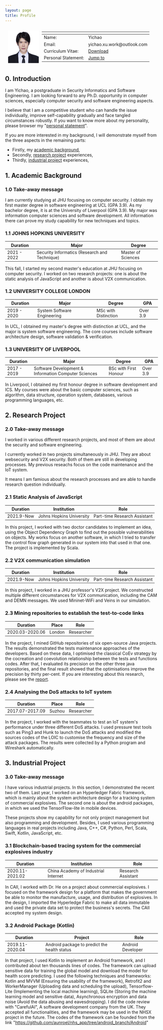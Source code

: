 ```yaml
---
layout: page
title: Profile
---
```

<div style="display:flex; width:100%"> 

<img src="/assets/images/avator.jpg" alt="avator" style="width:20%; margin:10px"/>
<table class="tg" style="width:75%;">
<thead> <tr> <th class="tg-0pky"></th> <th class="tg-0pky"></th> </tr></thead>
<tbody>
  <tr>
    <td class="tg-0pky">Name:</td>
    <td class="tg-0pky">Yichao</td>
  </tr>
  <tr>
    <td class="tg-0pky">Email: </td>
    <td class="tg-0pky">yichao.xu.work@outlook.com</td>
  </tr>
  <tr>
    <td class="tg-0pky"><span style="font-weight:normal;font-style:normal;text-decoration:none">Curriculum Vitae</span>: </td>
    <td class="tg-0pky"> <a href="\assets\pdfs\resume.pdf"> Download </a></td>
  </tr>
  <tr>
    <td class="tg-0pky"><span style="font-weight:normal;font-style:normal;text-decoration:none">Personal Statement</span>: </td>
    <td class="tg-0pky"> <a href="\personal-statement"> Jump to </a></td>
  </tr>
</tbody>
</table>
</div>

## 0. Introduction

I am Yichao, a postgraduate in Security Informatics and Software Engineering. I am looking forward to any Ph.D. opportunity in computer sciences, especially computer security and software engineering aspects. 

I believe that I am a competitive student who can handle the issue individually, improve self-capability gradually and face tangled circumstances robustly. If you want to know more about my personality, please browser my "[personal statement](/personal-statement)". 

If you are more interested in my background, I will demonstrate myself from the three aspects in the remaining parts: 
* Firstly, my [academic background](#1-academic-background),
* Secondly, [research project](#2-research-project) experiences, 
* Thirdly, [industrial project](#3-industrial-project) experiences, 

## 1. Academic Background

### 1.0 Take-away message

I am currently studying at JHU focusing on computer security. I obtain my first master degree in software engineering at UCL (GPA 3.9). As my bachelor degree, it is at the University of Liverpool (GPA 3.9). My major was information computer sciences and software development. All information there can prove my study capability for new techniques and topics.

### 1.1 JOHNS HOPKINS UNIVERSITY

| Duration | Major | Degree |
| - | - | - | 
| 2021 - 2022 | Security Informatics (Research and Technique) | Master of Sciences|

This fall, I started my second master's education at JHU focusing on computer security. I worked on two research projects: one is about the static analysis of JavaScript and another is about V2X communication. 

### 1.2 UNIVERSITY COLLEGE LONDON

| Duration | Major | Degree | GPA |
| - | - | - | - |
| 2019 - 2020 | System Software Engineering | MSc with Distinction | Over 3.9 |

In UCL, I obtained my master's degree with distinction at UCL, and the major is system software engineering. The core courses include software architecture design, software validation & verification.

### 1.3 UNIVERSITY OF LIVERPOOL

| Duration | Major | Degree | GPA |
| - | - | - | - |
| 2017 - 2019 | Software Development & Information Computer Sciences | BSc with First Honour | Over 3.9 |

In Liverpool, I obtained my first honour degree in software development and ICS. My courses were about the basic computer sciences, such as algorithm, data structure, operation system, databases, various programming languages, etc. 

## 2. Research Project

### 2.0 Take-away message

I worked in various different research projects, and most of them are about the security and software engineering. 

I currently worked in two projects simultaneously in JHU. They are about websecurity and V2X security. Both of them are still in developing processes. My previous reseachs focus on the code maintenance and the IoT system.

It means I am famious about the research processes and are able to handle research question individually. 

### 2.1 Static Analysis of JavaScript

| Duration | Institution | Role |
| - | - | - | 
| 2021.9-Now | Johns Hopkins University | Part-time Research Assistant | 

In this project, I worked with two doctor candidates to implement an idea, using the Object Dependency Graph to find out the possible vulnerabilities on objects. My works focus on another software, in which I tried to transfer the control flow graph generated in our system into that used in that one. The project is implemented by Scala.

### 2.2 V2X communication simulation

| Duration | Institution | Role |
| - | - | - | 
| 2021.9-Now | Johns Hopkins University | Part-time Research Assistant | 

In this project, I worked in a JHU professor's V2X project. We constructed multiple different circumstances for V2X communication, including the CAM and DEMN messages. We used Mininet-WiFi and Veins in our simulation. 

### 2.3 Mining repositories to establish the test-to-code links

| Duration | Place | Role |
| - | - | - | 
| 2020.03-2020.06 | London | Researcher | 

In the project, I mined GitHub repositories of six open-source Java projects. The results demonstrated the tests maintenance approaches of the developers.
Based on these data, I optimised the classical CoEv strategy by the cocreation and coevolution relationship between the tests and functions codes.
After that, I evaluated its precision on the other three java repositories, and the final result showed that the optimisations improve the precision by thirty per-cent.
If you are interesting about this research, please see the [report](/assets/pdfs/ReportForProject.pdf). 

### 2.4 Analysing the DoS attacks to IoT system

| Duration | Place | Role |
| - | - | - | 
| 2017.07-2017.09 | Suzhou | Researcher | 

In the project, I worked with the teammates to test an IoT system's performance under three different DoS attacks.
I used pressure test tools such as Ping3 and Hunk to launch the DoS attacks and modified the sources codes of the LOIC to customise the frequency and size of the attack packages. The results were collected by a Python program and Wireshark automatically.


## 3. Industrial Project

### 3.0 Take-away message

I have various industrial projects. In this section, I demonstrated the recent two of them. Last year, I worked on an Hyperledger Fabric framework, which is mainly about the system architecture design for a tracking system of commercial explosives. The second one is about the android packages, in which we used the TensorFlow-lite in mobile devices. 

These projects show my capability for not only project management but also programming and development. Besides, I used various programming languages in real projects including Java, C++, C#, Python, Perl, Scala, Swift, Kotlin, JavaScript, etc.

### 3.1 Blockchain-based tracing system for the commercial explosives industry

| Duration | Institution | Role |
| - | - | - | 
| 2020.11-2021.02 | China Academy of Industrial Internet | Research Assistant | 

In CAII, I worked with Dr. He on a project about commercial explosives. I focused on the framework design for a platform that makes the government be able to monitor the manufacture, usage, and distribution of explosives. 
In the design, I imported the Hyperledge Fabric to make all data immutable and used the private data set to protect the business's secrets. The CAII accepted my system design.

### 3.2 Android Package (Kotlin)

| Duration | Project | Role |
| - | - | - | 
| 2019.11-2020.04 | Android package to predict the health status | Android Developer | 

In that project, I used Kotlin to implement an Android framework, and I contributed about ten thousands lines of codes. The framework can upload sensitive data for training the global model and download the model for health score predicting.
I used the following techniques and frameworks: Kotlin and MVVM (Ensuring the usability of the framework), Retrofit2 and WorkerManager (Uploading data and scheduling the upload), Tensorflow-Lite (Implementing the local machine learning), SQLite (Storing the machine learning model and sensitive data), Asynchronous encryption and data noise (Avoid the data abusing and eavesdropping).
I did the code review with "CarefulAI", A software development company from the UK. They accepted all functionalities, and the framework may be used in the NHSX project in the future.
The codes of the framework can be founded from the link "https://github.com/aunroel/nhs_app/tree/android_branch/Android"

